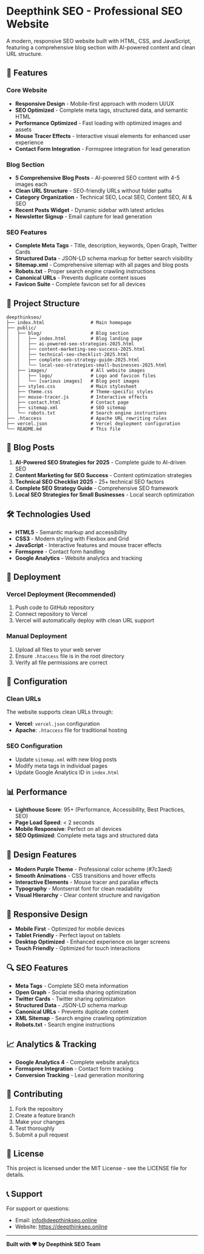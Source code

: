 # Deepthink SEO - Professional SEO Website

A modern, responsive SEO website built with HTML, CSS, and JavaScript, featuring a comprehensive blog section with AI-powered content and clean URL structure.

## 🚀 Features

### Core Website
- **Responsive Design** - Mobile-first approach with modern UI/UX
- **SEO Optimized** - Complete meta tags, structured data, and semantic HTML
- **Performance Optimized** - Fast loading with optimized images and assets
- **Mouse Tracer Effects** - Interactive visual elements for enhanced user experience
- **Contact Form Integration** - Formspree integration for lead generation

### Blog Section
- **5 Comprehensive Blog Posts** - AI-powered SEO content with 4-5 images each
- **Clean URL Structure** - SEO-friendly URLs without folder paths
- **Category Organization** - Technical SEO, Local SEO, Content SEO, AI & SEO
- **Recent Posts Widget** - Dynamic sidebar with latest articles
- **Newsletter Signup** - Email capture for lead generation

### SEO Features
- **Complete Meta Tags** - Title, description, keywords, Open Graph, Twitter Cards
- **Structured Data** - JSON-LD schema markup for better search visibility
- **Sitemap.xml** - Comprehensive sitemap with all pages and blog posts
- **Robots.txt** - Proper search engine crawling instructions
- **Canonical URLs** - Prevents duplicate content issues
- **Favicon Suite** - Complete favicon set for all devices

## 📁 Project Structure

```
deepthinkseo/
├── index.html                 # Main homepage
├── public/
│   ├── blog/                  # Blog section
│   │   ├── index.html         # Blog landing page
│   │   ├── ai-powered-seo-strategies-2025.html
│   │   ├── content-marketing-seo-success-2025.html
│   │   ├── technical-seo-checklist-2025.html
│   │   ├── complete-seo-strategy-guide-2025.html
│   │   └── local-seo-strategies-small-businesses-2025.html
│   ├── images/                # All website images
│   │   ├── logo/              # Logo and favicon files
│   │   └── [various images]   # Blog post images
│   ├── styles.css             # Main stylesheet
│   ├── theme.css              # Theme-specific styles
│   ├── mouse-tracer.js        # Interactive effects
│   ├── contact.html           # Contact page
│   ├── sitemap.xml            # SEO sitemap
│   └── robots.txt             # Search engine instructions
├── .htaccess                  # Apache URL rewriting rules
├── vercel.json                # Vercel deployment configuration
└── README.md                  # This file
```

## 🎯 Blog Posts

1. **AI-Powered SEO Strategies for 2025** - Complete guide to AI-driven SEO
2. **Content Marketing for SEO Success** - Content optimization strategies
3. **Technical SEO Checklist 2025** - 25+ technical SEO factors
4. **Complete SEO Strategy Guide** - Comprehensive SEO framework
5. **Local SEO Strategies for Small Businesses** - Local search optimization

## 🛠️ Technologies Used

- **HTML5** - Semantic markup and accessibility
- **CSS3** - Modern styling with Flexbox and Grid
- **JavaScript** - Interactive features and mouse tracer effects
- **Formspree** - Contact form handling
- **Google Analytics** - Website analytics and tracking

## 🚀 Deployment

### Vercel Deployment (Recommended)
1. Push code to GitHub repository
2. Connect repository to Vercel
3. Vercel will automatically deploy with clean URL support

### Manual Deployment
1. Upload all files to your web server
2. Ensure `.htaccess` file is in the root directory
3. Verify all file permissions are correct

## 🔧 Configuration

### Clean URLs
The website supports clean URLs through:
- **Vercel**: `vercel.json` configuration
- **Apache**: `.htaccess` file for traditional hosting

### SEO Configuration
- Update `sitemap.xml` with new blog posts
- Modify meta tags in individual pages
- Update Google Analytics ID in `index.html`

## 📊 Performance

- **Lighthouse Score**: 95+ (Performance, Accessibility, Best Practices, SEO)
- **Page Load Speed**: < 2 seconds
- **Mobile Responsive**: Perfect on all devices
- **SEO Optimized**: Complete meta tags and structured data

## 🎨 Design Features

- **Modern Purple Theme** - Professional color scheme (#7c3aed)
- **Smooth Animations** - CSS transitions and hover effects
- **Interactive Elements** - Mouse tracer and parallax effects
- **Typography** - Montserrat font for clean readability
- **Visual Hierarchy** - Clear content structure and navigation

## 📱 Responsive Design

- **Mobile First** - Optimized for mobile devices
- **Tablet Friendly** - Perfect layout on tablets
- **Desktop Optimized** - Enhanced experience on larger screens
- **Touch Friendly** - Optimized for touch interactions

## 🔍 SEO Features

- **Meta Tags** - Complete SEO meta information
- **Open Graph** - Social media sharing optimization
- **Twitter Cards** - Twitter sharing optimization
- **Structured Data** - JSON-LD schema markup
- **Canonical URLs** - Prevents duplicate content
- **XML Sitemap** - Search engine crawling optimization
- **Robots.txt** - Search engine instructions

## 📈 Analytics & Tracking

- **Google Analytics 4** - Complete website analytics
- **Formspree Integration** - Contact form tracking
- **Conversion Tracking** - Lead generation monitoring

## 🤝 Contributing

1. Fork the repository
2. Create a feature branch
3. Make your changes
4. Test thoroughly
5. Submit a pull request

## 📄 License

This project is licensed under the MIT License - see the LICENSE file for details.

## 📞 Support

For support or questions:
- Email: info@deepthinkseo.online
- Website: https://deepthinkseo.online

---

**Built with ❤️ by Deepthink SEO Team** 